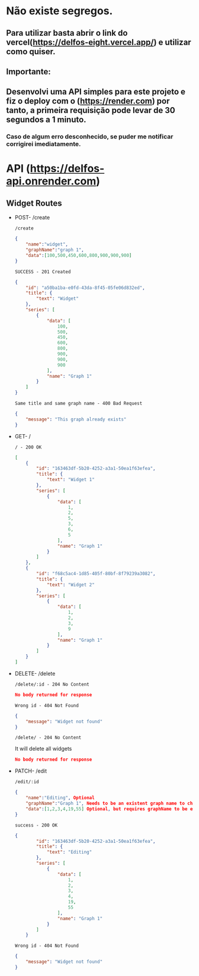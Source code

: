 # Não existe segregos.

## Para utilizar basta abrir o link do vercel(https://delfos-eight.vercel.app/) e utilizar como quiser.

## Importante:

## Desenvolvi uma API simples para este projeto e fiz o deploy com o (https://render.com) por tanto, a primeira requisição pode levar de 30 segundos a 1 minuto.
### Caso de algum erro desconhecido, se puder me notificar corrigirei imediatamente.
#
# API (https://delfos-api.onrender.com)

## Widget Routes

- POST- /create
    
    `/create`
    
    ```json
    {
    	"name":"widget",
    	"graphName":"graph 1",
    	"data":[100,500,450,600,800,900,900,900]
    }
    ```
    
     `SUCCESS - 201 Created`
    
    ```json
    {
    	"id": "a50ba1ba-e0fd-43da-8f45-05fe06d832ed",
    	"title": {
    		"text": "Widget"
    	},
    	"series": [
    		{
    			"data": [
    				100,
    				500,
    				450,
    				600,
    				800,
    				900,
    				900,
    				900
    			],
    			"name": "Graph 1"
    		}
    	]
    }
    ```
    
     `Same title and same graph name - 400 Bad Request`
    
    ```json
    {
    	"message": "This graph already exists"
    }
    ```
    
- GET- /
    
    `/ - 200 OK`
    
    ```json
    [
    	{
    		"id": "163463df-5b20-4252-a3a1-50ea1f63efea",
    		"title": {
    			"text": "Widget 1"
    		},
    		"series": [
    			{
    				"data": [
    					1,
    					2,
    					5,
    					3,
    					6,
    					5
    				],
    				"name": "Graph 1"
    			}
    		]
    	},
    	{
    		"id": "f68c5ac4-1d85-405f-80bf-8f79239a3082",
    		"title": {
    			"text": "Widget 2"
    		},
    		"series": [
    			{
    				"data": [
    					1,
    					2,
    					3,
    					9
    				],
    				"name": "Graph 1"
    			}
    		]
    	}
    ]
    ```
    
- DELETE- /delete
    
    `/delete/:id - 204 No Content` 
    
    ```json
    No body returned for response
    ```
    
     `Wrong id - 404 Not Found` 
    
    ```json
    {
    	"message": "Widget not found"
    }
    ```
    
     `/delete/ - 204 No Content` 
    
    It will delete all widgets
    
    ```json
    No body returned for response
    ```
    
- PATCH- /edit
    
    `/edit/:id` 
    
    ```json
    {
    	"name":"Editing", Optional
    	"graphName":"Graph 1", Needs to be an existent graph name to change the data
    	"data":[1,2,3,4,19,55] Optional, but requires graphName to be edited
    }
    ```
    
     `success - 200 OK` 
    
    ```json
    {
    		"id": "163463df-5b20-4252-a3a1-50ea1f63efea",
    		"title": {
    			"text": "Editing"
    		},
    		"series": [
    			{
    				"data": [
    					1,
    					2,
    					3,
    					4,
    					19,
    					55
    				],
    				"name": "Graph 1"
    			}
    		]
    	}
    ```
    
     `Wrong id - 404 Not Found` 
    
    ```json
    {
    	"message": "Widget not found"
    }
    ```